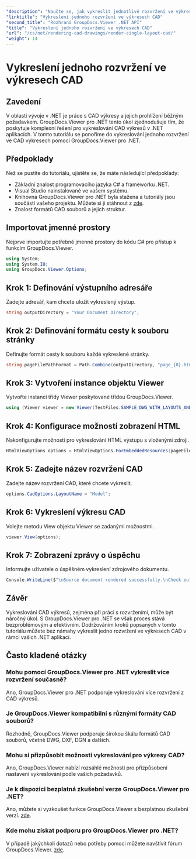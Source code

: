 ```yaml
---
"description": "Naučte se, jak vykreslit jednotlivé rozvržení ve výkresech CAD pomocí GroupDocs.Viewer pro .NET. Snadné kroky pro bezproblémovou integraci do vašich .NET aplikací."
"linktitle": "Vykreslení jednoho rozvržení ve výkresech CAD"
"second_title": "Rozhraní GroupDocs.Viewer .NET API"
"title": "Vykreslení jednoho rozvržení ve výkresech CAD"
"url": "/cs/net/rendering-cad-drawings/render-single-layout-cad/"
"weight": 14
---
```


# Vykreslení jednoho rozvržení ve výkresech CAD

## Zavedení
V oblasti vývoje v .NET je práce s CAD výkresy a jejich prohlížení běžným požadavkem. GroupDocs.Viewer pro .NET tento úkol zjednodušuje tím, že poskytuje komplexní řešení pro vykreslování CAD výkresů v .NET aplikacích. V tomto tutoriálu se ponoříme do vykreslování jednoho rozvržení ve CAD výkresech pomocí GroupDocs.Viewer pro .NET.
## Předpoklady
Než se pustíte do tutoriálu, ujistěte se, že máte následující předpoklady:
- Základní znalost programovacího jazyka C# a frameworku .NET.
- Visual Studio nainstalované ve vašem systému.
- Knihovna GroupDocs.Viewer pro .NET byla stažena a tutoriály jsou součástí vašeho projektu. Můžete si ji stáhnout z [zde](https://releases.groupdocs.com/viewer/net/).
- Znalost formátů CAD souborů a jejich struktur.

## Importovat jmenné prostory
Nejprve importujte potřebné jmenné prostory do kódu C# pro přístup k funkcím GroupDocs.Viewer.

```csharp
using System;
using System.IO;
using GroupDocs.Viewer.Options;
```

## Krok 1: Definování výstupního adresáře
Zadejte adresář, kam chcete uložit vykreslený výstup.
```csharp
string outputDirectory = "Your Document Directory";
```
## Krok 2: Definování formátu cesty k souboru stránky
Definujte formát cesty k souboru každé vykreslené stránky.
```csharp
string pageFilePathFormat = Path.Combine(outputDirectory, "page_{0}.html");
```
## Krok 3: Vytvoření instance objektu Viewer
Vytvořte instanci třídy Viewer poskytované třídou GroupDocs.Viewer.
```csharp
using (Viewer viewer = new Viewer(TestFiles.SAMPLE_DWG_WITH_LAYOUTS_AND_LAYERS))
```
## Krok 4: Konfigurace možností zobrazení HTML
Nakonfigurujte možnosti pro vykreslování HTML výstupu s vloženými zdroji.
```csharp
HtmlViewOptions options = HtmlViewOptions.ForEmbeddedResources(pageFilePathFormat);
```
## Krok 5: Zadejte název rozvržení CAD
Zadejte název rozvržení CAD, které chcete vykreslit.
```csharp
options.CadOptions.LayoutName = "Model";
```
## Krok 6: Vykreslení výkresu CAD
Volejte metodu View objektu Viewer se zadanými možnostmi.
```csharp
viewer.View(options);
```
## Krok 7: Zobrazení zprávy o úspěchu
Informujte uživatele o úspěšném vykreslení zdrojového dokumentu.
```csharp
Console.WriteLine($"\nSource document rendered successfully.\nCheck output in {outputDirectory}.");
```

## Závěr
Vykreslování CAD výkresů, zejména při práci s rozvrženími, může být náročný úkol. S GroupDocs.Viewer pro .NET se však proces stává bezproblémovým a efektivním. Dodržováním kroků popsaných v tomto tutoriálu můžete bez námahy vykreslit jedno rozvržení ve výkresech CAD v rámci vašich .NET aplikací.
## Často kladené otázky
### Mohu pomocí GroupDocs.Viewer pro .NET vykreslit více rozvržení současně?
Ano, GroupDocs.Viewer pro .NET podporuje vykreslování více rozvržení z CAD výkresů.
### Je GroupDocs.Viewer kompatibilní s různými formáty CAD souborů?
Rozhodně, GroupDocs.Viewer podporuje širokou škálu formátů CAD souborů, včetně DWG, DXF, DGN a dalších.
### Mohu si přizpůsobit možnosti vykreslování pro výkresy CAD?
Ano, GroupDocs.Viewer nabízí rozsáhlé možnosti pro přizpůsobení nastavení vykreslování podle vašich požadavků.
### Je k dispozici bezplatná zkušební verze GroupDocs.Viewer pro .NET?
Ano, můžete si vyzkoušet funkce GroupDocs.Viewer s bezplatnou zkušební verzí. [zde](https://releases.groupdocs.com/).
### Kde mohu získat podporu pro GroupDocs.Viewer pro .NET?
V případě jakýchkoli dotazů nebo potřeby pomoci můžete navštívit fórum GroupDocs.Viewer. [zde](https://forum.groupdocs.com/c/viewer/9).